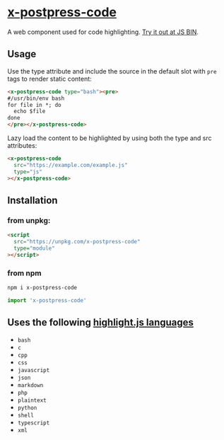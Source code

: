 # [x-postpress-code](https://kherrick.github.io/x-postpress-code/)

A web component used for code highlighting. [Try it out at JS BIN](https://j.mp/2JZUTAP).

## Usage

Use the type attribute and include the source in the default slot with `pre` tags to render static content:

```html
<x-postpress-code type="bash"><pre>
#/usr/bin/env bash
for file in *; do
  echo $file
done
</pre></x-postpress-code>
```

Lazy load the content to be highlighted by using both the type and src attributes:

```html
<x-postpress-code
  src="https://example.com/example.js"
  type="js"
></x-postpress-code>
```

## Installation

### from unpkg:

```html
<script
  src="https://unpkg.com/x-postpress-code"
  type="module"
></script>
```

### from npm

```bash
npm i x-postpress-code
```

```js
import 'x-postpress-code'
```

## Uses the following [highlight.js languages](https://github.com/highlightjs/highlight.js/tree/master/src/languages)

* `bash`
* `c`
* `cpp`
* `css`
* `javascript`
* `json`
* `markdown`
* `php`
* `plaintext`
* `python`
* `shell`
* `typescript`
* `xml`
